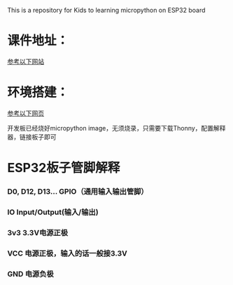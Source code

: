 This is a repository for Kids to learning micropython on ESP32 board
# 课件地址：
[参考以下网站](https://doc.itprojects.cn/0006.zhishi.esp32/02.doc/index.html#/README)
# 环境搭建：
[参考以下网页](https://blog.csdn.net/Little_Carter/article/details/128597071)

开发板已经烧好micropython image，无须烧录，只需要下载Thonny，配置解释器，链接板子即可
# ESP32板子管脚解释
### D0, D12, D13... GPIO（通用输入输出管脚）
### IO Input/Output(输入/输出)
### 3v3 3.3V电源正极
### VCC 电源正极，输入的话一般接3.3V
### GND 电源负极

